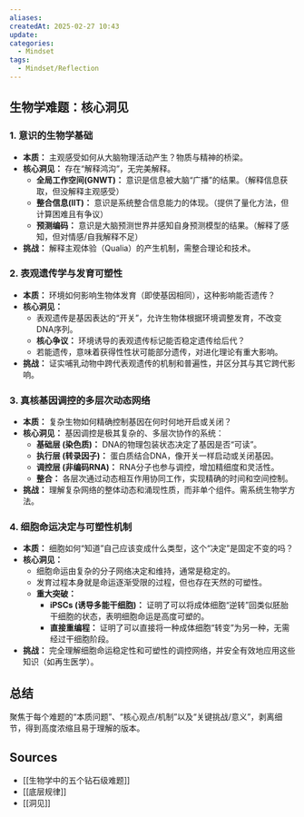 ```yaml
---
aliases:
createdAt: 2025-02-27 10:43
update:
categories:
  - Mindset
tags:
  - Mindset/Reflection
---
```


## 生物学难题：核心洞见

### 1. 意识的生物学基础

* **本质：** 主观感受如何从大脑物理活动产生？物质与精神的桥梁。
* **核心洞见：** 存在“解释鸿沟”，无完美解释。
  * **全局工作空间(GNWT)：** 意识是信息被大脑“广播”的结果。（解释信息获取，但没解释主观感受）
  * **整合信息(IIT)：** 意识是系统整合信息能力的体现。（提供了量化方法，但计算困难且有争议）
  * **预测编码：** 意识是大脑预测世界并感知自身预测模型的结果。（解释了感知，但对情感/自我解释不足）
* **挑战：** 解释主观体验（Qualia）的产生机制，需整合理论和技术。

### 2. 表观遗传学与发育可塑性

* **本质：** 环境如何影响生物体发育（即使基因相同），这种影响能否遗传？
* **核心洞见：**
  * 表观遗传是基因表达的“开关”，允许生物体根据环境调整发育，不改变DNA序列。
  * **核心争议：** 环境诱导的表观遗传标记能否稳定遗传给后代？
  * 若能遗传，意味着获得性性状可能部分遗传，对进化理论有重大影响。
* **挑战：** 证实哺乳动物中跨代表观遗传的机制和普遍性，并区分其与其它跨代影响。

### 3. 真核基因调控的多层次动态网络

* **本质：** 复杂生物如何精确控制基因在何时何地开启或关闭？
* **核心洞见：** 基因调控是极其复杂的、多层次协作的系统：
  * **基础层 (染色质)：** DNA的物理包装状态决定了基因是否“可读”。
  * **执行层 (转录因子)：** 蛋白质结合DNA，像开关一样启动或关闭基因。
  * **调控层 (非编码RNA)：** RNA分子也参与调控，增加精细度和灵活性。
  * **整合：** 各层次通过动态相互作用协同工作，实现精确的时间和空间控制。
* **挑战：** 理解复杂网络的整体动态和涌现性质，而非单个组件。需系统生物学方法。

### 4. 细胞命运决定与可塑性机制

* **本质：** 细胞如何“知道”自己应该变成什么类型，这个“决定”是固定不变的吗？
* **核心洞见：**
  * 细胞命运由复杂的分子网络决定和维持，通常是稳定的。
  * 发育过程本身就是命运逐渐受限的过程，但也存在天然的可塑性。
  * **重大突破：**
    * **iPSCs (诱导多能干细胞)：** 证明了可以将成体细胞“逆转”回类似胚胎干细胞的状态，表明细胞命运是高度可塑的。
    * **直接重编程：** 证明了可以直接将一种成体细胞“转变”为另一种，无需经过干细胞阶段。
* **挑战：** 完全理解细胞命运稳定性和可塑性的调控网络，并安全有效地应用这些知识（如再生医学）。

## 总结

聚焦于每个难题的“本质问题”、“核心观点/机制”以及“关键挑战/意义”，剥离细节，得到高度浓缩且易于理解的版本。

## Sources

* [[生物学中的五个钻石级难题]]
* [[底层规律]]
* [[洞见]]
